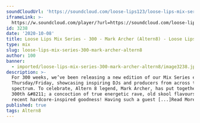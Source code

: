 ```yaml
---
soundCloudUrl: 'https://soundcloud.com/loose-lips123/loose-lips-mix-series-300-mark-archer'
iframeLink: >-
  https://w.soundcloud.com/player/?url=https://soundcloud.com/loose-lips123/loose-lips-mix-series-300-mark-archer&color=00aabb&auto_play=false&hide_related=false&show_comments=true&show_user=true&show_reposts=false
id: 3238
date: '2020-10-08'
title: Loose Lips Mix Series - 300 - Mark Archer (Altern8) - Loose Lips
type: mix
slug: loose-lips-mix-series-300-mark-archer-altern8
author: 100
banner:
  - imported/loose-lips-mix-series-300-mark-archer-altern8/image3238.jpeg
description: >-
  For 300 weeks, we’ve been releasing a new edition of our Mix Series every
  Thursday/Friday, showcasing inspiring DJs and producers from across the
  spectrum. To celebrate, Altern 8 legend, Mark Archer, has put together our
  300th &#8211; a concoction of true energetic rave, old skool flavours and more
  recent hardcore-inspired goodness! Having such a guest [...]Read More...
published: true
tags: Altern8
---
```

